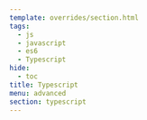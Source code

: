 ```yaml
---
template: overrides/section.html
tags:
  - js
  - javascript
  - es6
  - Typescript
hide:
  - toc
title: Typescript
menu: advanced
section: typescript
---
```

